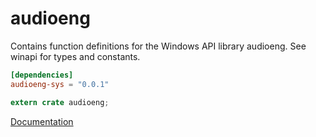 # audioeng #
Contains function definitions for the Windows API library audioeng. See winapi for types and constants.

```toml
[dependencies]
audioeng-sys = "0.0.1"
```

```rust
extern crate audioeng;
```

[Documentation](https://retep998.github.io/doc/winapi/audioeng/)
